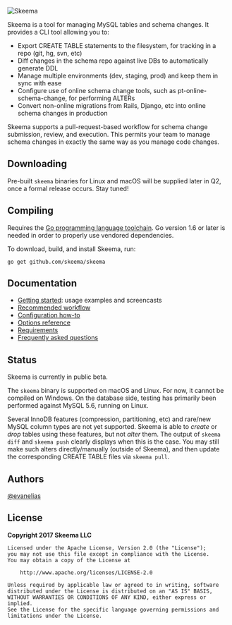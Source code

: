 ![Skeema](http://static.tumblr.com/04a9b08bd737ea4f932a75df3c1267ca/ztrnmrz/X7Voozjhb/tumblr_static_sya4y7g0auoso8c4w4ggc8ok_2048_v2.png)

Skeema is a tool for managing MySQL tables and schema changes. It provides a CLI tool allowing you to:

* Export CREATE TABLE statements to the filesystem, for tracking in a repo (git, hg, svn, etc)
* Diff changes in the schema repo against live DBs to automatically generate DDL
* Manage multiple environments (dev, staging, prod) and keep them in sync with ease
* Configure use of online schema change tools, such as pt-online-schema-change, for performing ALTERs
* Convert non-online migrations from Rails, Django, etc into online schema changes in production

Skeema supports a pull-request-based workflow for schema change submission, review, and execution. This permits your team to manage schema changes in exactly the same way as you manage code changes.

## Downloading

Pre-built `skeema` binaries for Linux and macOS will be supplied later in Q2, once a formal release occurs. Stay tuned!

## Compiling

Requires the [Go programming language toolchain](https://golang.org/dl/). Go version 1.6 or later is needed in order to properly use vendored dependencies.

To download, build, and install Skeema, run:

`go get github.com/skeema/skeema`

## Documentation

* [Getting started](doc/examples.md): usage examples and screencasts
* [Recommended workflow](doc/workflow.md)
* [Configuration how-to](doc/config.md)
* [Options reference](doc/options.md)
* [Requirements](doc/requirements.md)
* [Frequently asked questions](doc/faq.md)

## Status

Skeema is currently in public beta.

The `skeema` binary is supported on macOS and Linux. For now, it cannot be compiled on Windows. On the database side, testing has primarily been performed against MySQL 5.6, running on Linux.

Several InnoDB features (compression, partitioning, etc) and rare/new MySQL column types are not yet supported. Skeema is able to *create* or *drop* tables using these features, but not *alter* them. The output of `skeema diff` and `skeema push` clearly displays when this is the case. You may still make such alters directly/manually (outside of Skeema), and then update the corresponding CREATE TABLE files via `skeema pull`.

## Authors

[@evanelias](https://github.com/evanelias)

## License

**Copyright 2017 Skeema LLC**

```text
Licensed under the Apache License, Version 2.0 (the "License");
you may not use this file except in compliance with the License.
You may obtain a copy of the License at

    http://www.apache.org/licenses/LICENSE-2.0

Unless required by applicable law or agreed to in writing, software
distributed under the License is distributed on an "AS IS" BASIS,
WITHOUT WARRANTIES OR CONDITIONS OF ANY KIND, either express or implied.
See the License for the specific language governing permissions and
limitations under the License.
```


